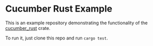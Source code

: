 # Cucumber Rust Example

This is an example repository demonstrating the functionality of the [cucumber_rust](https://github.com/bbqsrc/cucumber-rust) crate.

To run it, just clone this repo and run `cargo test`.